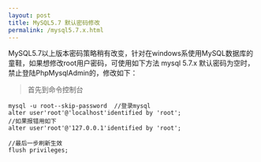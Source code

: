 ```yaml
---
layout: post
title: MySQL5.7 默认密码修改
permalink: /mysql5.7.x.html
---
```


MySQL5.7以上版本密码策略稍有改变，针对在windows系使用MySQL数据库的童鞋，如果想修改root用户密码，可使用如下方法
mysql 5.7.x 默认密码为空时，禁止登陆PhpMysqlAdmin的，修改如下：

>首先到命令控制台

```SHELL
mysql -u root--skip-password  //登录mysql
alter user'root'@'localhost'identified by 'root';
//如果报错用如下
alter user'root'@'127.0.0.1'identified by 'root';

//最后一步刷新生效
flush privileges;
```